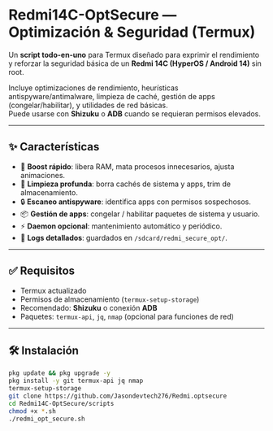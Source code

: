 # Redmi14C-OptSecure — Optimización & Seguridad (Termux)

Un **script todo-en-uno** para Termux diseñado para exprimir el rendimiento y reforzar la seguridad básica de un **Redmi 14C (HyperOS / Android 14)** sin root.  

Incluye optimizaciones de rendimiento, heurísticas antispyware/antimalware, limpieza de caché, gestión de apps (congelar/habilitar), y utilidades de red básicas.  
Puede usarse con **Shizuku** o **ADB** cuando se requieran permisos elevados.

---

## ✨ Características
- 🔋 **Boost rápido**: libera RAM, mata procesos innecesarios, ajusta animaciones.  
- 🧹 **Limpieza profunda**: borra cachés de sistema y apps, trim de almacenamiento.  
- 🔒 **Escaneo antispyware**: identifica apps con permisos sospechosos.  
- 📦 **Gestión de apps**: congelar / habilitar paquetes de sistema y usuario.  
- ⚡ **Daemon opcional**: mantenimiento automático y periódico.  
- 📂 **Logs detallados**: guardados en `/sdcard/redmi_secure_opt/`.  

---

## ✅ Requisitos
- Termux actualizado  
- Permisos de almacenamiento (`termux-setup-storage`)  
- Recomendado: **Shizuku** o conexión **ADB**  
- Paquetes: `termux-api`, `jq`, `nmap` (opcional para funciones de red)  

---

## 🛠 Instalación
```bash
pkg update && pkg upgrade -y
pkg install -y git termux-api jq nmap
termux-setup-storage
git clone https://github.com/Jasondevtech276/Redmi.optsecure
cd Redmi14C-OptSecure/scripts
chmod +x *.sh
./redmi_opt_secure.sh
